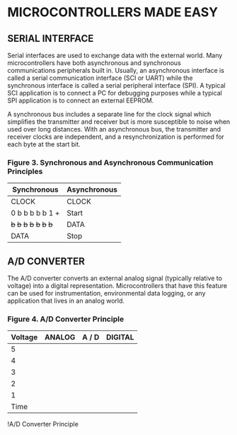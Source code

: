 # MICROCONTROLLERS MADE EASY

## SERIAL INTERFACE
Serial interfaces are used to exchange data with the external world. Many microcontrollers have both asynchronous and synchronous communications peripherals built in. Usually, an asynchronous interface is called a serial communication interface (SCI or UART) while the synchronous interface is called a serial peripheral interface (SPI). A typical SCI application is to connect a PC for debugging purposes while a typical SPI application is to connect an external EEPROM.

A synchronous bus includes a separate line for the clock signal which simplifies the transmitter and receiver but is more susceptible to noise when used over long distances. With an asynchronous bus, the transmitter and receiver clocks are independent, and a resynchronization is performed for each byte at the start bit.

### Figure 3. Synchronous and Asynchronous Communication Principles
| Synchronous | Asynchronous |
|-------------|--------------|
| CLOCK       | CLOCK        |
| 0 b b b b b 1 + | Start               |
| ~~b~~ ~~b~~ ~~b~~ ~~b~~ ~~b~~ ~~b~~ ~~b~~ | DATA                |
| DATA        | Stop                |

## A/D CONVERTER
The A/D converter converts an external analog signal (typically relative to voltage) into a digital representation. Microcontrollers that have this feature can be used for instrumentation, environmental data logging, or any application that lives in an analog world.

### Figure 4. A/D Converter Principle
| Voltage | ANALOG | A / D | DIGITAL |
|---------|--------|-------|---------|
| 5       |        |       |         |
| 4       |        |       |         |
| 3       |        |       |         |
| 2       |        |       |         |
| 1       |        |       |         |
| Time    |        |       |         |

!A/D Converter Principle